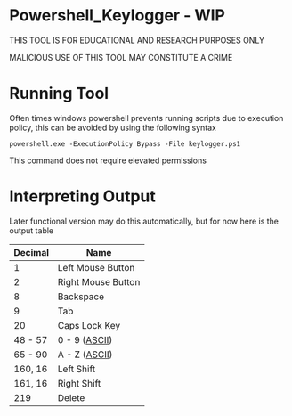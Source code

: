 # Powershell_Keylogger - WIP
THIS TOOL IS FOR EDUCATIONAL AND RESEARCH PURPOSES ONLY

MALICIOUS USE OF THIS TOOL MAY CONSTITUTE A CRIME

# Running Tool

Often times windows powershell prevents running scripts due to execution policy, this can be avoided by using the following syntax

```
powershell.exe -ExecutionPolicy Bypass -File keylogger.ps1
```
This command does not require elevated permissions

# Interpreting Output

Later functional version may do this automatically, but for now here is the output table

| Decimal | Name |
| - | - |
| 1 | Left Mouse Button |
| 2 | Right Mouse Button |
| 8 | Backspace |
| 9 | Tab |
| 20 | Caps Lock Key |
| 48 - 57 | 0 - 9 ([ASCII](https://www.asciitable.com/))|
| 65 - 90 | A - Z ([ASCII](https://www.asciitable.com/))|
| 160, 16 | Left Shift |
| 161, 16 | Right Shift |
| 219 | Delete |
